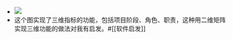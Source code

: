 - ![](https://firebasestorage.googleapis.com/v0/b/firescript-577a2.appspot.com/o/imgs%2Fapp%2Fxinyiheng%2FxFjDEdFHT6.png?alt=media&token=7f579c4f-a840-46b0-8b8b-b4e55640492e)
- 这个图实现了三维指标的功能，包括项目阶段、角色、职责，这种用二维矩阵实现三维功能的做法对我有启发。#[[软件启发]]
